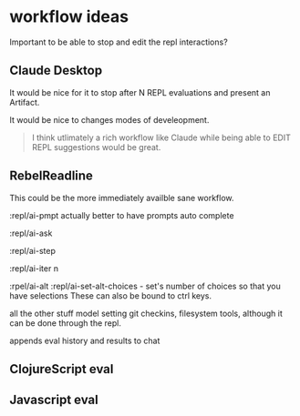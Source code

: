 # workflow ideas

Important to be able to stop and edit the repl interactions?

## Claude Desktop 

It would be nice for it to stop after N REPL evaluations and present an Artifact.

It would be nice to changes modes of develeopment.

> I think utlimately a rich workflow like Claude while being able to EDIT REPL suggestions would be great.

## RebelReadline

This could be the more immediately availble sane workflow.

:repl/ai-pmpt
actually better to have prompts auto complete

:repl/ai-ask

:repl/ai-step

:repl/ai-iter n

:rpel/ai-alt 
:repl/ai-set-alt-choices - set's number of choices so that you have selections 
These can also be bound to ctrl keys.


all the other stuff model setting git checkins, filesystem tools, although it can be done through the repl. 

appends eval history and results to chat











## ClojureScript eval

## Javascript eval


